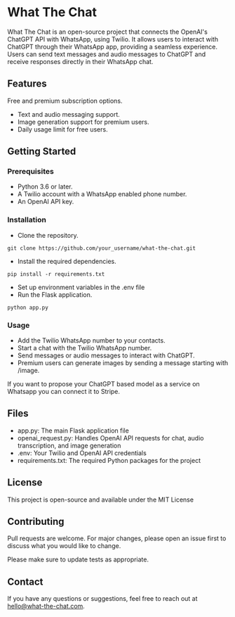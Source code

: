 # What The Chat

What The Chat is an open-source project that connects the OpenAI's ChatGPT API with WhatsApp, using Twilio. It allows users to interact with ChatGPT through their WhatsApp app, providing a seamless experience. Users can send text messages and audio messages to ChatGPT and receive responses directly in their WhatsApp chat.

## Features

Free and premium subscription options.
- Text and audio messaging support.
- Image generation support for premium users.
- Daily usage limit for free users.

## Getting Started

### Prerequisites

- Python 3.6 or later.
- A Twilio account with a WhatsApp enabled phone number.
- An OpenAI API key.

### Installation

- Clone the repository.

<pre><code>git clone https://github.com/your_username/what-the-chat.git</code></pre>

- Install the required dependencies.

<pre><code>pip install -r requirements.txt</code></pre>

- Set up environment variables in the .env file
- Run the Flask application.

<pre><code>python app.py</code></pre>

### Usage

- Add the Twilio WhatsApp number to your contacts.
- Start a chat with the Twilio WhatsApp number.
- Send messages or audio messages to interact with ChatGPT.
- Premium users can generate images by sending a message starting with /image.

If you want to propose your ChatGPT based model as a service on Whatsapp you can connect it to Stripe.

## Files

- app.py: The main Flask application file
- openai_request.py: Handles OpenAI API requests for chat, audio transcription, and image generation
- .env: Your Twilio and OpenAI API credentials
- requirements.txt: The required Python packages for the project

## License
This project is open-source and available under the MIT License

## Contributing

Pull requests are welcome. For major changes, please open an issue first to discuss what you would like to change.

Please make sure to update tests as appropriate.

## Contact

If you have any questions or suggestions, feel free to reach out at hello@what-the-chat.com.
